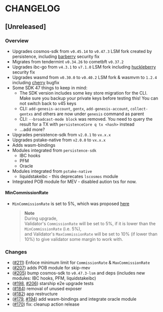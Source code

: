 # CHANGELOG

## [Unreleased]

### Overview

- Upgrades cosmos-sdk from `v0.45.14` to `v0.47.3` LSM fork created by persistence, including [barberry](https://forum.cosmos.network/t/cosmos-sdk-security-advisory-barberry/10825) security fix
- Migrates from tendermint `v0.34.26` to cometbft `v0.37.2`
- Upgrades ibc-go from `v4.3.1` to `v7.1.0` LSM fork including [huckleberry](https://forum.cosmos.network/t/ibc-security-advisory-huckleberry/10731) security fix
- Upgrades wasmd from `v0.30.0` to `v0.40.2` LSM fork & wasmvm to `1.2.4` including [cherry](https://github.com/CosmWasm/advisories/blob/main/CWAs/CWA-2023-002.md) bugfix
- Some SDK 47 things to keep in mind:
  - The SDK version includes some key store migration for the CLI. Make sure you backup your private keys before testing this! You can not switch back to v45 keys
  - CLI: `add-genesis-account`, `gentx`, `add-genesis-account`, `collect-gentxs` and others are now under `genesis` command as parent
  - CLI: `--broadcast-mode block` was removed. You need to query the result for a TX with `persistenceCore q tx <hash>` instead
  - ...add more?
- Upgrades persistence-sdk from `v2.0.1` to `vx.x.x`
- Upgrades pstake-native from `v2.0.0` to `vx.x.x`
- Adds wasm-bindings
- Modules integrated from `persistence-sdk`
  - IBC hooks
  - PFM
  - Oracle
- Modules integrated from `pstake-native`
  - liquidstakeibc - this deprecates `lscosmos` module
- Integrated POB module for MEV - disabled aution txs for now.

#### MinCommissionRate

- `MinCommissionRate` is set to 5%, which was proposed [here](https://www.mintscan.io/persistence/proposals/18)

    > **Note**  
    > During upgrade,  
    > Validator's `CommissionRate` will be set to 5%, if it is lower than the `MinCommissionRate` (i.e. 5%),  
    > and Validator's `MaxCommissionRate` will be set to 10% (if lower than 10%) to give validator some margin to work with.

### Changes

- ([#211](https://github.com/persistenceOne/persistenceCore/pull/211)) Enfoce minimum limit for `CommissionRate` & `MaxCommissionRate`
- ([#207](https://github.com/persistenceOne/persistenceCore/pull/207)) adds POB module for skip-mev
- ([#205](https://github.com/persistenceOne/persistenceCore/pull/205)) bump cosmos-sdk to `v0.47.3-lsm` and deps (includes new modules: IBC hooks, PFM, liquidstakeibc)
- ([#198](https://github.com/persistenceOne/persistenceCore/pull/198), [#206](https://github.com/persistenceOne/persistenceCore/pull/206)) starship e2e upgrade tests
- ([#184](https://github.com/persistenceOne/persistenceCore/pull/184)) removal of unused exposer
- ([#182](https://github.com/persistenceOne/persistenceCore/pull/182)) app restructure
- ([#179](https://github.com/persistenceOne/persistenceCore/pull/179), [#194](https://github.com/persistenceOne/persistenceCore/pull/194)) add wasm-bindings and integrate oracle module
- ([#170](https://github.com/persistenceOne/persistenceCore/pull/170)) fix: cleanup action release
